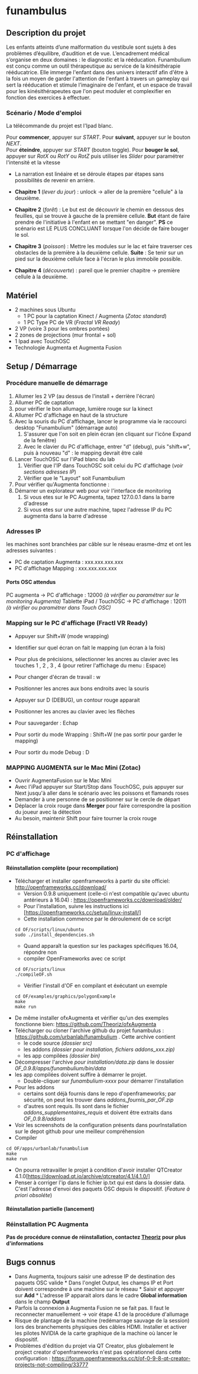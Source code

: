 # funambulus
## Description du projet

Les enfants atteints d’une malformation du vestibule sont sujets à des problèmes d’équilibre, d’audition et de vue. L’encadrement médical s’organise en deux domaines : le diagnostic et la rééducation. Funambulium est conçu comme un outil thérapeutique au service de la kinésithérapie rééducatrice. Elle immerge l'enfant dans des univers interactif afin d'être à la fois un moyen de garder l'attention de l'enfant à travers un gameplay qui sert la rééducation et stimule l’imaginaire de l'enfant, et un espace de travail pour les kinésithérapeutes que l'on peut moduler et complexifier en fonction des exercices à effectuer.

### Scénario / Mode d'emploi
La télécommande du projet est l'Ipad blanc. 

Pour **commencer**, appuyer sur *START*.
Pour **suivant**, appuyer sur le bouton *NEXT*.  
Pour **éteindre**, appuyer sur *START* (bouton toggle).
Pour **bouger le sol**, appuyer sur *RotX* ou *RotY* ou *RotZ* puis utiliser les *Slider* pour paramétrer l'intensité et la vitesse


- La narration est linéaire et se déroule étapes par étapes sans possibilités de revenir en arrière.

- **Chapitre 1** (*lever du jour*) : unlock -> aller de la première "cellule" à la deuxième.
- **Chapitre 2** (*forêt*) : Le but est de découvrir le chemin en dessous des feuilles, qui se trouve à gauche de la première cellule. **But** étant de faire prendre de l'initiative à l'enfant en se mettant "en danger".  **PS** ce scénario est LE PLUS CONCLUANT lorsque l'on décide de faire bouger le sol.
- **Chapitre 3** (*poisson*) : Mettre les modules sur le lac et faire traverser ces obstacles de la première à la deuxième cellule. **Suite** : Se tenir sur un pied sur la deuxième cellule face à l'écran le plus immobile possible.
- **Chapitre 4** (*découverte*) : pareil que le premier chapitre -> première cellule à la deuxième.

## Matériel
* 2 machines sous Ubuntu
  * 1 PC pour la captation Kinect / Augmenta (*Zotac standard*)
  * 1 PC Type PC de VR (*Fractal VR Ready*)
* 2 VP (voire 3 pour les ombres portées)
* 2 zones de projections (mur frontal + sol)
* 1 Ipad avec TouchOSC
* Technologie Augmenta et Augmenta Fusion

## Setup / Démarrage
### Procédure manuelle de démarrage 
1. Allumer les 2 VP (au dessus de l'install + derrière l'écran)
1. Allumer PC de captation
  1. pour vérifier le bon allumage, lumière rouge sur la kinect
1. Allumer PC d'affichage en haut de la structure
1. Avec la souris du PC d'affichage, lancer le programme via le raccourci desktop "Funambulium" (démarrage auto)
    1. S'assurer que l'on soit en plein écran (en cliquant sur l'icône Expand de la fenêtre)
    1. Avec le clavier du PC d'affichage, entrer "d" (debug), puis "shift+w", puis à nouveau "d" : le mapping devrait être calé
1. Lancer TouchOSC sur l'iPad blanc du lab
     1. Vérifier que l'IP dans TouchOSC soit celui du PC d'affichage (*voir sections adresses IP*) 
     1. Vérifier que le "Layout" soit Funambulium
1. Pour vérifier qu'Augmenta fonctionne :
  1. Démarrer un explorateur web pour voir l'interface de monitoring
     1. Si vous etes sur le PC Augmenta, tapez 127.0.0.1 dans la barre d'adresse
     1. Si vous etes sur une autre machine, tapez l'adresse IP du PC augmenta dans la barre d'adresse
     
### Adresses IP
les machines sont branchées par câble sur le réseau erasme-dmz et ont les adresses suivantes :

* PC de captation Augmenta : xxx.xxx.xxx.xxx
* PC d'affichage Mapping : xxx.xxx.xxx.xxx

#### Ports OSC attendus
PC augmenta -> PC d'affichage : 12000 *(à vérifier ou paramétrer sur le monitoring Augmenta)* 
Tablette iPad / TouchOSC -> PC d'affichage : 12011 *(à vérifier ou paramétrer dans Touch OSC)*

### Mapping sur le PC d'affichage (Fractl VR Ready)
* Appuyer sur Shift+W (mode wrapping)
* Identifier sur quel écran on fait le mapping (un écran à la fois)
* Pour plus de précisions, sélectionner les ancres au clavier avec les touches 1 , 2 , 3 , 4 (pour retirer l'affichage du menu : Espace)
* Pour changer d'écran de travail : w
* Positionner les ancres aux bons endroits avec la souris
* Appuyer sur D (DEBUG), un contour rouge apparait
* Positionner les ancres au clavier avec les flèches

* Pour sauvegarder : Echap
* Pour sortir du mode Wrapping : Shift+W (ne pas sortir pour garder le mapping)
* Pour sortir du mode Debug : D

### MAPPING AUGMENTA sur le Mac Mini (Zotac)
* Ouvrir AugmentaFusion sur le Mac Mini
* Avec l'iPad appuyer sur Start/Stop dans TouchOSC, puis appuyer sur Next jusqu'à aller dans le scénario avec les poissons et flamands roses
* Demander à une personne de se positionner sur le cercle de départ
* Déplacer la croix rouge dans **Merger** pour faire correspondre la position du joueur avec la détection
* Au besoin, maintenir Shift pour faire tourner la croix rouge

## Réinstallation
### PC d'affichage
#### Réinstallation complète (pour recompilation)

* Télécharger et installer openframeworks à partir du site officiel: http://openframeworks.cc/download/
    * Version 0.9.8 uniquement (celle-ci n'est compatible qu'avec ubuntu antérieurs à 16.04) : https://openframeworks.cc/download/older/
    * Pour l'installation, suivre les instructions ici [https://openframeworks.cc/setup/linux-install/]
    * Cette installation commence par le déroulement de ce script
    ```
    cd OF/scripts/linux/ubuntu
    sudo ./install_dependencies.sh
    ```
    * Quand apparaît la question sur les packages spécifiques 16.04, répondre non
    * compiler OpenFrameworks avec ce script
    ```
    cd OF/scripts/linux
    ./compileOF.sh
    ```
    * Vérifier l'install d'OF en compilant et éxécutant un exemple
    ```
    cd OF/examples/graphics/polygonExample
    make
    make run
    ```
* De même installer ofxAugmenta et vérifier qu'un des exemples fonctionne bien: https://github.com/Theoriz/ofxAugmenta
* Télécharger ou cloner l'archive github du projet funambulus : https://github.com/urbanlab/funambulium . Cette archive contient 
  * le code source *(dossier src)*
  * les addons *(dossier pour installation, fichiers addons_xxx.zip)*
  * les app compilées *(dossier bin)*
* Décompresser l'archive *pour installation/data.zip* dans le dossier *0F_0.9.8/apps/funambulium/bin/data*
* les app compilées doivent suffire à démarrer le projet. 
  * Double-cliquer sur *funambulium-xxxx* pour démarrer l'installation
* Pour les addons
  * certains sont déjà fournis dans le repo d'openframeworks; par sécurité, on peut les trouver dans *addons_fournis_par_OF.zip*
  * d'autres sont requis. Ils sont dans le fichier *addons_supplementaires_requis* et doivent être extraits dans *OF_0.9.8/addons*
* Voir les screenshots de la configuration présents dans pourInstallation sur le depot github pour une meilleur compréhension
* Compiler
```
cd OF/apps/urbanlab/funambulium
make
make run
```
* On pourra retravailler le projet à condition d'avoir installer QTCreator 4.1.0[https://download.qt.io/archive/qtcreator/4.1/4.1.0/]
* Penser à corriger l'ip dans le fichier ip.txt qui est dans la dossier data. C'est l'adresse d'envoi des paquets OSC depuis le dispositif. (*Feature à priori obsoléte*)

#### Réinstallation partielle (lancement)


### Réinstallation PC Augmenta
**Pas de procédure connue de réinstallation, contactez [Theoriz](https://www.theoriz.com) pour plus d'informations**

## Bugs connus
* Dans Augmenta, toujours saisir une adresse IP de destination des paquets OSC valide
       * Dans l'onglet Output, les champs IP et Port doivent correspondre à une machine sur le réseau
       * Saisir et appuyer sur **Add**
       * L'adresse IP apparait alors dans le cadre **Global information** dans le champ **Output**
* Parfois la connexion à Augmenta Fusion ne se fait pas. Il faut le reconnecter manuellement -> voir étape 4.1 de la procédure d'allumage
* Risque de plantage de la machine (redémarrage sauvage de la session) lors des branchements physiques des câbles HDMI. Installer et activer les pilotes NVIDIA de la carte graphique de la machine où lancer le dispositif.
* Problèmes d'édition du projet via QT Creator, plus globalement le project creator d'openframeworks n'est pas opérationnel dans cette configuration : https://forum.openframeworks.cc/t/of-0-9-8-qt-creator-projects-not-compiling/33777

